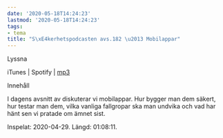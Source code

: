 ```yaml
---
date: '2020-05-18T14:24:23'
lastmod: '2020-05-18T14:24:23'
tags:
- tema
title: "S\xE4kerhetspodcasten avs.182 \u2013 Mobilappar"
---
```

Lyssna

iTunes \| Spotify \| [mp3](https://traffic.libsyn.com/secure/sakerhetspodcasten/2020-04-29_Mobilappar.mp3)

Innehåll

I dagens avsnitt av diskuterar vi mobilappar. Hur bygger man dem säkert, hur testar
man dem, vilka vanliga fallgropar ska man undvika och vad har hänt sen vi pratade om ämnet sist.

Inspelat: 2020-04-29. Längd: 01:08:11.

